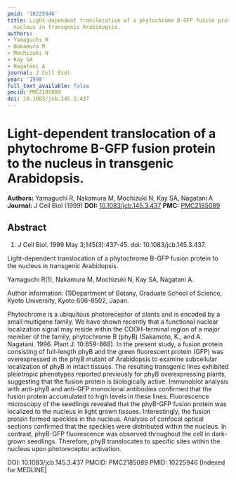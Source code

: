 ```yaml
---
pmid: '10225946'
title: Light-dependent translocation of a phytochrome B-GFP fusion protein to the
  nucleus in transgenic Arabidopsis.
authors:
- Yamaguchi R
- Nakamura M
- Mochizuki N
- Kay SA
- Nagatani A
journal: J Cell Biol
year: '1999'
full_text_available: false
pmcid: PMC2185089
doi: 10.1083/jcb.145.3.437
---
```


# Light-dependent translocation of a phytochrome B-GFP fusion protein to the nucleus in transgenic Arabidopsis.
**Authors:** Yamaguchi R, Nakamura M, Mochizuki N, Kay SA, Nagatani A
**Journal:** J Cell Biol (1999)
**DOI:** [10.1083/jcb.145.3.437](https://doi.org/10.1083/jcb.145.3.437)
**PMC:** [PMC2185089](https://www.ncbi.nlm.nih.gov/pmc/articles/PMC2185089/)

## Abstract

1. J Cell Biol. 1999 May 3;145(3):437-45. doi: 10.1083/jcb.145.3.437.

Light-dependent translocation of a phytochrome B-GFP fusion protein to the 
nucleus in transgenic Arabidopsis.

Yamaguchi R(1), Nakamura M, Mochizuki N, Kay SA, Nagatani A.

Author information:
(1)Department of Botany, Graduate School of Science, Kyoto University, Kyoto 
606-8502, Japan.

Phytochrome is a ubiquitous photoreceptor of plants and is encoded by a small 
multigene family. We have shown recently that a functional nuclear localization 
signal may reside within the COOH-terminal region of a major member of the 
family, phytochrome B (phyB) (Sakamoto, K., and A. Nagatani. 1996. Plant J. 
10:859-868). In the present study, a fusion protein consisting of full-length 
phyB and the green fluorescent protein (GFP) was overexpressed in the phyB 
mutant of Arabidopsis to examine subcellular localization of phyB in intact 
tissues. The resulting transgenic lines exhibited pleiotropic phenotypes 
reported previously for phyB overexpressing plants, suggesting that the fusion 
protein is biologically active. Immunoblot analysis with anti-phyB and anti-GFP 
monoclonal antibodies confirmed that the fusion protein accumulated to high 
levels in these lines. Fluorescence microscopy of the seedlings revealed that 
the phyB-GFP fusion protein was localized to the nucleus in light grown tissues. 
Interestingly, the fusion protein formed speckles in the nucleus. Analysis of 
confocal optical sections confirmed that the speckles were distributed within 
the nucleus. In contrast, phyB-GFP fluorescence was observed throughout the cell 
in dark-grown seedlings. Therefore, phyB translocates to specific sites within 
the nucleus upon photoreceptor activation.

DOI: 10.1083/jcb.145.3.437
PMCID: PMC2185089
PMID: 10225946 [Indexed for MEDLINE]

